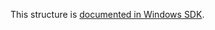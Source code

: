 This structure is [documented in Windows SDK](https://learn.microsoft.com/en-us/windows/win32/api/memoryapi/ns-memoryapi-win32_memory_region_information).
